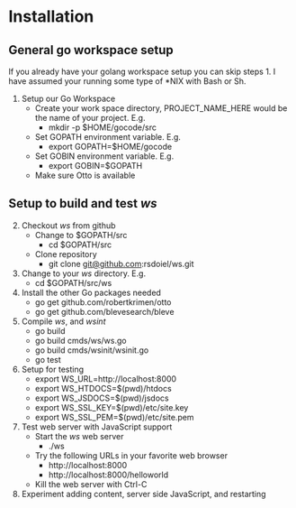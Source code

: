 
# Installation

## General go workspace setup

If you already have your golang workspace setup you can skip steps 1.
I have assumed your running some type of *NIX with Bash or Sh.

1. Setup our Go Workspace
    + Create your work space directory, PROJECT_NAME_HERE would be the name of your project. E.g.
        - mkdir -p $HOME/gocode/src
    + Set GOPATH environment variable. E.g.
        - export GOPATH=$HOME/gocode
    + Set GOBIN environment variable. E.g.
        - export GOBIN=$GOPATH
    + Make sure Otto is available

## Setup to build and test _ws_

2. Checkout _ws_ from github
    + Change to $GOPATH/src
        - cd $GOPATH/src
    + Clone repository
        - git clone git@github.com:rsdoiel/ws.git
2. Change to your _ws_ directory. E.g.
    - cd $GOPATH/src/ws
3. Install the other Go packages needed
    - go get github.com/robertkrimen/otto
    - go get github.com/blevesearch/bleve
4. Compile _ws_, and _wsint_
    - go build
    - go build cmds/ws/ws.go
    - go build cmds/wsinit/wsinit.go
    - go test
5. Setup for testing
    - export WS_URL=http://localhost:8000
    - export WS_HTDOCS=$(pwd)/htdocs
    - export WS_JSDOCS=$(pwd)/jsdocs
    - export WS_SSL_KEY=$(pwd)/etc/site.key
    - export WS_SSL_PEM=$(pwd)/etc/site.pem
6. Test web server with JavaScript support
    + Start the _ws_ web server
        - ./ws
    + Try the following URLs in your favorite web browser
        - http://localhost:8000
        - http://localhost:8000/helloworld
    + Kill the web server with Ctrl-C
7. Experiment adding content, server side JavaScript, and restarting

